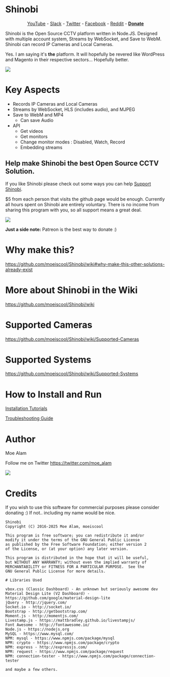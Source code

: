 # Shinobi

<center>
<a href="https://www.youtube.com/user/MrMoea92">YouTube</a> - <a href="https://shinobicctv.herokuapp.com/">Slack</a> - <a href="https://twitter.com/ShinobiCCTV">Twitter</a> - <a href="https://www.facebook.com/Shinobi-1223193167773738/?ref=bookmarks">Facebook</a> - <a href="https://www.reddit.com/r/ShinobiCCTV/">Reddit</a> - <a href="https://shinobi.video/docs/donate"><b>Donate</b></a>
</center>

Shinobi is the Open Source CCTV platform written in Node.JS. Designed with multiple account system, Streams by WebSocket, and Save to WebM. Shinobi can record IP Cameras and Local Cameras.

Yes. I am saying it's **the** platform. It will hopefully be revered like WordPress and Magento in their respective sectors... Hopefully better.

<img src="https://github.com/moeiscool/Shinobi/blob/master/web/libs/img/demo5.jpg?raw=true">

# Key Aspects

- Records IP Cameras and Local Cameras
- Streams by WebSocket, HLS (includes audio), and MJPEG
- Save to WebM and MP4
  - Can save Audio
- API
  - Get videos
  - Get monitors
  - Change monitor modes : Disabled, Watch, Record
  - Embedding streams

## Help make Shinobi the best Open Source CCTV Solution.
If you like Shinobi please check out some ways you can help <a href="https://github.com/moeiscool/Shinobi/wiki/Support-Shinobi">Support Shinobi</a>.

$5 from each person that visits the github page would be enough. Currently all hours spent on Shinobi are entirely voluntary. There is no income from sharing this program with you, so all support means a great deal.

<a href="https://www.patreon.com/moeiscool" title="Monthly Donation Subscriptions"><img src="https://www.patreon.com/images/patreon_navigation_logo_mini_orange.png"></a>

**Just a side note:** Patreon is the best way to donate :)

# Why make this?

https://github.com/moeiscool/Shinobi/wiki#why-make-this-other-solutions-already-exist

# More about Shinobi in the Wiki

https://github.com/moeiscool/Shinobi/wiki

# Supported Cameras

https://github.com/moeiscool/Shinobi/wiki/Supported-Cameras


# Supported Systems

https://github.com/moeiscool/Shinobi/wiki/Supported-Systems

# How to Install and Run

<a href="https://github.com/moeiscool/Shinobi/wiki/Install">Installation Tutorials</a>

<a href="https://github.com/moeiscool/Shinobi/wiki/Troubleshooting">Troubleshooting Guide</a>

# Author

Moe Alam

Follow me on Twitter https://twitter.com/moe_alam

<a title="Find me on Slack, Get an Invite" href="https://shinobicctv.herokuapp.com/"><img src="https://camo.githubusercontent.com/5843e066b5f0a7b5ff5942921aedcbac70766ed5/68747470733a2f2f612e736c61636b2d656467652e636f6d2f35656230302f696d672f6c616e64696e672f77686572655f776f726b5f68617070656e732f6c6f676f2d6461726b2d626c75652e706e67"></a>

# Credits

If you wish to use this software for commercial purposes please consider donating :) If not.. including my name would be nice.

    Shinobi
    Copyright (C) 2016-2025 Moe Alam, moeiscool

    This program is free software; you can redistribute it and/or
    modify it under the terms of the GNU General Public License
    as published by the Free Software Foundation; either version 2
    of the License, or (at your option) any later version.

    This program is distributed in the hope that it will be useful,
    but WITHOUT ANY WARRANTY; without even the implied warranty of
    MERCHANTABILITY or FITNESS FOR A PARTICULAR PURPOSE.  See the
    GNU General Public License for more details.
    
    # Libraries Used
    
    vbox.css (Classic Dashboard) - An unknown but seriously awesome dev
    Material Design Lite (V2 Dashboard) - https://github.com/google/material-design-lite
    jQuery - http://jquery.com/
    Socket.io - http://socket.io/
    Bootstrap - http://getbootstrap.com/
    Moment.js - http://momentjs.com/
    Livestamp.js - https://mattbradley.github.io/livestampjs/
    Font Awesome - http://fontawesome.io/
    Node.js - https://nodejs.org
    MySQL - https://www.mysql.com/
    NPM: mysql - https://www.npmjs.com/package/mysql
    NPM: crypto - https://www.npmjs.com/package/crypto
    NPM: express - http://expressjs.com/
    NPM: request - https://www.npmjs.com/package/request
    NPM: connection-tester - https://www.npmjs.com/package/connection-tester
    
    and maybe a few others.
    